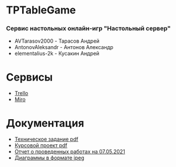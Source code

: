 # TPTableGame
### Сервис настольных онлайн-игр "Настольный сервер"

* AVTarasov2000 - Тарасов Андрей
* AntonovAleksandr - Антонов Александр
* elementalius-2k - Кусакин Андрей

# Сервисы
* [Trello](https://trello.com/b/wWM5TuUe/тп)
* [Miro](https://miro.com/app/board/o9J_lQGf47w=/)

# Документация
* [Техническое задание pdf](https://github.com/AVTarasov2000/TPTableGame/blob/main/Documentation/ТЗ%20Настольный%20сервер%20финальная%20версия.pdf)
* [Курсовой проект pdf](https://github.com/AVTarasov2000/TPTableGame/blob/main/Documentation/Курсовой%20проект%20к%202%20аттестации.pdf)
* [Отчет о проведенных работах на 07.05.2021](https://github.com/AVTarasov2000/TPTableGame/blob/main/Documentation/Отчет%20о%20к%20проведенных%20работах.pdf)
* [Диаграммы в формате jpeg](https://github.com/AVTarasov2000/TPTableGame/tree/main/Documentation/Diagrams)
